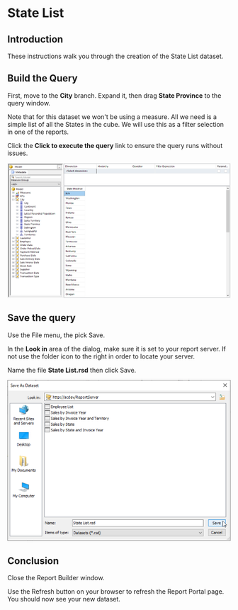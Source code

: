 # State List

## Introduction

These instructions walk you through the creation of the State List dataset.

## Build the Query

First, move to the **City** branch. Expand it, then drag **State Province** to the query window.

Note that for this dataset we won't be using a measure. All we need is a simple list of all the States in the cube. We will use this as a filter selection in one of the reports.

Click the **Click to execute the query** link to ensure the query runs without issues.

![State List Successful Query](../images/state-list-01.png)

## Save the query

Use the File menu, the pick Save.

In the **Look in** area of the dialog, make sure it is set to your report server. If not use the folder icon to the right in order to locate your server.

Name the file **State List.rsd** then click Save.

![State List Save Dialog](../images/state-list-02.png)

## Conclusion

Close the Report Builder window.

Use the Refresh button on your browser to refresh the Report Portal page. You should now see your new dataset.
